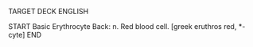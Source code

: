 TARGET DECK
ENGLISH

START
Basic
Erythrocyte
Back: n. Red blood cell. [greek eruthros red, *-cyte]
END
